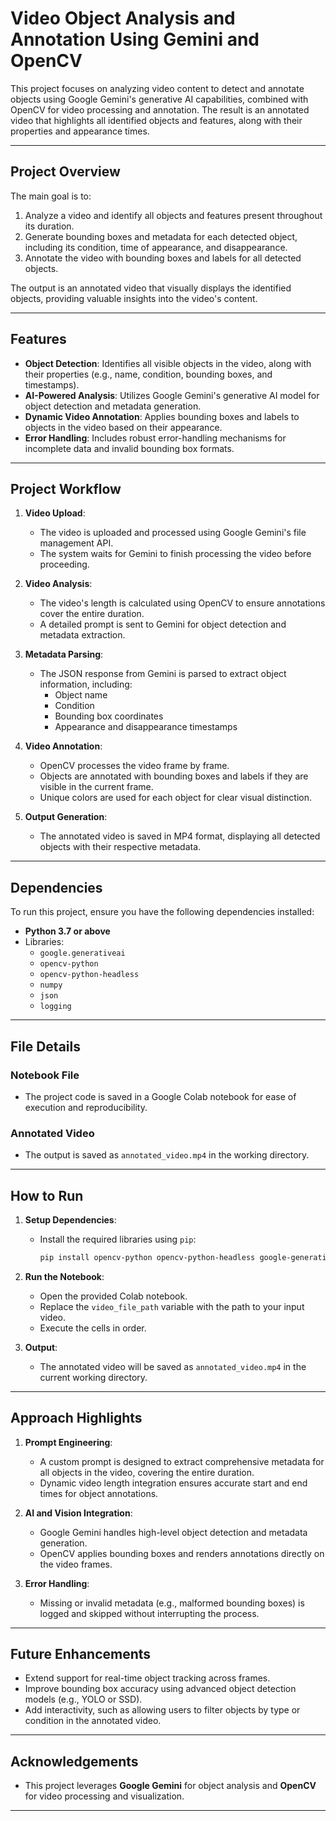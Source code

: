 # Video Object Analysis and Annotation Using Gemini and OpenCV

This project focuses on analyzing video content to detect and annotate objects using Google Gemini's generative AI capabilities, combined with OpenCV for video processing and annotation. The result is an annotated video that highlights all identified objects and features, along with their properties and appearance times.

---

## **Project Overview**

The main goal is to:
1. Analyze a video and identify all objects and features present throughout its duration.
2. Generate bounding boxes and metadata for each detected object, including its condition, time of appearance, and disappearance.
3. Annotate the video with bounding boxes and labels for all detected objects.

The output is an annotated video that visually displays the identified objects, providing valuable insights into the video's content.

---

## **Features**

- **Object Detection**: Identifies all visible objects in the video, along with their properties (e.g., name, condition, bounding boxes, and timestamps).
- **AI-Powered Analysis**: Utilizes Google Gemini's generative AI model for object detection and metadata generation.
- **Dynamic Video Annotation**: Applies bounding boxes and labels to objects in the video based on their appearance.
- **Error Handling**: Includes robust error-handling mechanisms for incomplete data and invalid bounding box formats.

---

## **Project Workflow**

1. **Video Upload**: 
   - The video is uploaded and processed using Google Gemini's file management API.
   - The system waits for Gemini to finish processing the video before proceeding.

2. **Video Analysis**: 
   - The video's length is calculated using OpenCV to ensure annotations cover the entire duration.
   - A detailed prompt is sent to Gemini for object detection and metadata extraction.

3. **Metadata Parsing**: 
   - The JSON response from Gemini is parsed to extract object information, including:
     - Object name
     - Condition
     - Bounding box coordinates
     - Appearance and disappearance timestamps

4. **Video Annotation**: 
   - OpenCV processes the video frame by frame.
   - Objects are annotated with bounding boxes and labels if they are visible in the current frame.
   - Unique colors are used for each object for clear visual distinction.

5. **Output Generation**: 
   - The annotated video is saved in MP4 format, displaying all detected objects with their respective metadata.

---

## **Dependencies**

To run this project, ensure you have the following dependencies installed:

- **Python 3.7 or above**
- Libraries:
  - `google.generativeai`
  - `opencv-python`
  - `opencv-python-headless`
  - `numpy`
  - `json`
  - `logging`

---

## **File Details**

### **Notebook File**
- The project code is saved in a Google Colab notebook for ease of execution and reproducibility.

### **Annotated Video**
- The output is saved as `annotated_video.mp4` in the working directory.

---

## **How to Run**

1. **Setup Dependencies**:
   - Install the required libraries using `pip`:
     ```bash
     pip install opencv-python opencv-python-headless google-generativeai numpy
     ```

2. **Run the Notebook**:
   - Open the provided Colab notebook.
   - Replace the `video_file_path` variable with the path to your input video.
   - Execute the cells in order.

3. **Output**:
   - The annotated video will be saved as `annotated_video.mp4` in the current working directory.

---

## **Approach Highlights**

1. **Prompt Engineering**:
   - A custom prompt is designed to extract comprehensive metadata for all objects in the video, covering the entire duration.
   - Dynamic video length integration ensures accurate start and end times for object annotations.

2. **AI and Vision Integration**:
   - Google Gemini handles high-level object detection and metadata generation.
   - OpenCV applies bounding boxes and renders annotations directly on the video frames.

3. **Error Handling**:
   - Missing or invalid metadata (e.g., malformed bounding boxes) is logged and skipped without interrupting the process.

---

## **Future Enhancements**

- Extend support for real-time object tracking across frames.
- Improve bounding box accuracy using advanced object detection models (e.g., YOLO or SSD).
- Add interactivity, such as allowing users to filter objects by type or condition in the annotated video.

---

## **Acknowledgements**

- This project leverages **Google Gemini** for object analysis and **OpenCV** for video processing and visualization.

---
